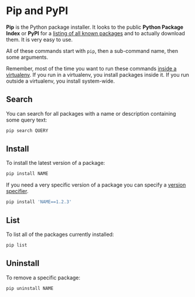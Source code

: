 # Pip and PyPI
**Pip** is the Python package installer.
It looks to the public **Python Package Index** or **PyPI** for a [listing of all known packages](https://pypi.python.org/pypi) and to actually download them.
It is very easy to use.

All of these commands start with `pip`, then a sub-command name, then some arguments.

Remember, most of the time you want to run these commands [inside a virtualenv](/notes/py-virtualenv.md).
If you run in a virtualenv, you install packages inside it.
If you run outside a virtualenv, you install system-wide.

## Search
You can search for all packages with a name or description containing some query text:
```bash
pip search QUERY
```

## Install
To install the latest version of a package:
```bash
pip install NAME
```

If you need a very specific version of a package you can specify a [version specifier](https://www.python.org/dev/peps/pep-0440/#version-specifiers).
```bash
pip install 'NAME==1.2.3'
```

## List
To list all of the packages currently installed:
```bash
pip list
```

## Uninstall
To remove a specific package:
```bash
pip uninstall NAME
```
